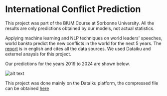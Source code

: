 # International Conflict Prediction
This project was part of the BIUM Course at Sorbonne University. All the results are only predictions obtained by our models, not actual statistics.

Applying machine learning and NLP techniques on world leaders' speeches, world bankto predict the new conflicts in the world for the next 5 years. The [report](https://github.com/chekirou/International-conflict-prediction/blob/master/Conflict_Prediction.pdf) is in english and cites all the data sources.
We used Dataiku and externel anaysis for this project.


Our predictions for the years 2019 to 2024 are shown below.


![alt text](https://github.com/chekirou/International_conflict_prediction/blob/master/predictions.png?raw=true)

This project was done mainly on the DataIku platform, the compressed file can be obtained [here](https://drive.google.com/file/d/134CFSdKYJag4CFf4wpnvVU5Ub7yLWa2a/view?usp=sharing)
